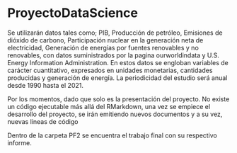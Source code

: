 # ProyectoDataScience

Se utilizarán datos tales como; PIB, Producción de petróleo, Emisiones de dióxido de carbono, Participación nuclear en la generación neta de electricidad, Generación de energías por fuentes renovables y no renovables, con datos suministrados por la pagina ourworldindata y U.S. Energy Information Administration. En estos datos se engloban variables de carácter cuantitativo, expresados en unidades monetarias, cantidades producidas y generación de energía. La periodicidad del estudio será anual desde 1990 hasta el 2021.

Por los momentos, dado que solo es la presentación del proyecto. No existe un código ejecutable más allá del RMarkdown, una vez se empiece el desarrollo del proyecto, se irán emitiendo nuevos documentos y a su vez, nuevas líneas de código 

Dentro de la carpeta PF2 se encuentra el trabajo final con su respectivo informe.
